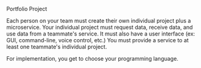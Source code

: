Portfolio Project

Each person on your team must create their own individual project plus a microservice. Your individual project must request data, receive data, and use data from a teammate's service. It must also have a user interface (ex: GUI, command-line, voice control, etc.) You must provide a service to at least one teammate's individual project.

For implementation, you get to choose your programming language.
